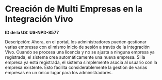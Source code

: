 # Creación de Multi Empresas en la Integración Vivo

**ID de la US: US-NPD-8577**

Descripción: Ahora, en el portal, los administradores pueden gestionar varias empresas con el mismo inicio de sesión a través de la integración Vivo. Cuando se procesa una licencia y no se ajusta a ninguna empresa ya registrada, el sistema crea automáticamente una nueva empresa. Si la empresa ya está registrada, el sistema simplemente asocia al usuario con la empresa existente. Esto facilita considerablemente la gestión de varias empresas en un único lugar para los administradores.